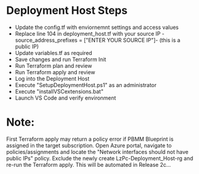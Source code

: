 # Deployment Host Steps

* Update the config.tf with enviornemnt settings and access values
* Replace line 104 in deployment_host.tf with your source IP - source_address_prefixes = ["ENTER YOUR SOURCE IP"]- (this is a public IP)
* Update variables.tf as required
* Save changes and run Terraform Init
* Run Terraform plan and review
* Run Terraform apply and review
* Log into the Deployment Host
* Execute "SetupDeploymentHost.ps1" as an administrator
* Execute "installVSCextensions.bat"
* Launch VS Code and verify environment
  
 # Note:
  First Terraform apply may return a policy error if PBMM Blueprint is assigned in the target subscription. Open Azure portal, navigate to policies/assignments and locate the "Network interfaces should not have public IPs" policy. Exclude the newly create LzPc-Deployment_Host-rg and re-run the Terraform apply. This will be automated in Release 2c...

  